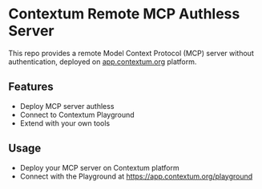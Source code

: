 # Contextum Remote MCP Authless Server

This repo provides a remote Model Context Protocol (MCP) server without authentication,
deployed on [app.contextum.org](https://app.contextum.org) platform.

## Features

- Deploy MCP server authless
- Connect to Contextum Playground
- Extend with your own tools

## Usage

- Deploy your MCP server on Contextum platform
- Connect with the Playground at https://app.contextum.org/playground

